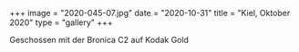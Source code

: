 +++
image = "2020-045-07.jpg"
date = "2020-10-31"
title = "Kiel, Oktober 2020"
type = "gallery"
+++

Geschossen mit der Bronica C2 auf Kodak Gold
